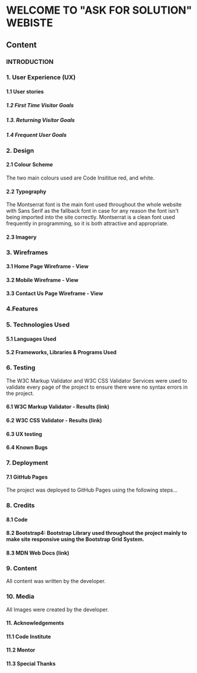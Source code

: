 # WELCOME TO "ASK FOR SOLUTION" WEBISTE

## Content

### INTRODUCTION

### 1. User Experience (UX)

#### 1.1 User stories
##### 1.2 First Time Visitor Goals
##### 1.3. Returning Visitor Goals
##### 1.4 Frequent User Goals

### 2. Design
#### 2.1 Colour Scheme
The two main colours used are Code Insititue red, and white.
#### 2.2 Typography
The Montserrat font is the main font used throughout the whole website with Sans Serif as the fallback font in case for any reason the font isn't being imported into the site correctly. Montserrat is a clean font used frequently in programming, so it is both attractive and appropriate.
#### 2.3 Imagery

### 3. Wireframes
#### 3.1 Home Page Wireframe - View
#### 3.2 Mobile Wireframe - View
#### 3.3 Contact Us Page Wireframe - View

### 4.Features

### 5. Technologies Used
#### 5.1 Languages Used
#### 5.2 Frameworks, Libraries & Programs Used

### 6. Testing
The W3C Markup Validator and W3C CSS Validator Services were used to validate every page of the project to ensure there were no syntax errors in the project.
#### 6.1 W3C Markup Validator - Results (link)
#### 6.2 W3C CSS Validator - Results (link)
#### 6.3 UX testing
#### 6.4 Known Bugs

### 7. Deployment
#### 7.1 GitHub Pages
The project was deployed to GitHub Pages using the following steps...

### 8. Credits
#### 8.1 Code
#### 8.2 Bootstrap4: Bootstrap Library used throughout the project mainly to make site responsive using the Bootstrap Grid System.
#### 8.3 MDN Web Docs (link)

### 9. Content
All content was written by the developer.

### 10. Media
All Images were created by the developer.

#### 11. Acknowledgements
#### 11.1 Code Institute
#### 11.2 Mentor
#### 11.3 Special Thanks

